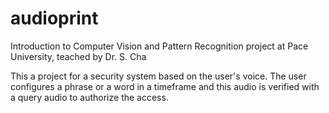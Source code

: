 # audioprint
Introduction to Computer Vision and Pattern Recognition project at Pace University, teached by Dr. S. Cha

This a project for a security system based on the user's voice. The user configures a phrase or a word in a timeframe and this audio is verified with a query audio to authorize the access.
